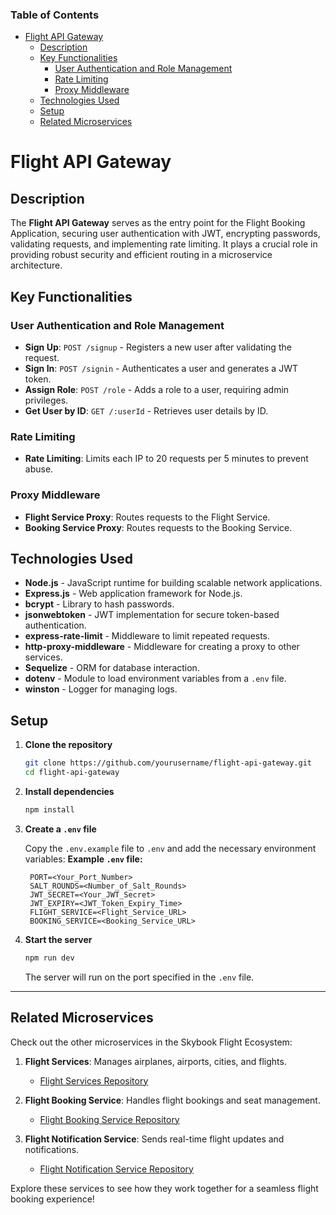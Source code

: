 ### Table of Contents

- [Flight API Gateway](#flight-api-gateway)
  - [Description](#description)
  - [Key Functionalities](#key-functionalities)
    - [User Authentication and Role Management](#user-authentication-and-role-management)
    - [Rate Limiting](#rate-limiting)
    - [Proxy Middleware](#proxy-middleware)
  - [Technologies Used](#technologies-used)
  - [Setup](#setup)
  - [Related Microservices](#related-microservices)

# Flight API Gateway

## Description

The **Flight API Gateway** serves as the entry point for the Flight Booking Application, securing user authentication with JWT, encrypting passwords, validating requests, and implementing rate limiting. It plays a crucial role in providing robust security and efficient routing in a microservice architecture.

## Key Functionalities

### User Authentication and Role Management
- **Sign Up**: `POST /signup` - Registers a new user after validating the request.
- **Sign In**: `POST /signin` - Authenticates a user and generates a JWT token.
- **Assign Role**: `POST /role` - Adds a role to a user, requiring admin privileges.
- **Get User by ID**: `GET /:userId` - Retrieves user details by ID.

### Rate Limiting
- **Rate Limiting**: Limits each IP to 20 requests per 5 minutes to prevent abuse.

### Proxy Middleware
- **Flight Service Proxy**: Routes requests to the Flight Service.
- **Booking Service Proxy**: Routes requests to the Booking Service.

## Technologies Used

- **Node.js** - JavaScript runtime for building scalable network applications.
- **Express.js** - Web application framework for Node.js.
- **bcrypt** - Library to hash passwords.
- **jsonwebtoken** - JWT implementation for secure token-based authentication.
- **express-rate-limit** - Middleware to limit repeated requests.
- **http-proxy-middleware** - Middleware for creating a proxy to other services.
- **Sequelize** - ORM for database interaction.
- **dotenv** - Module to load environment variables from a `.env` file.
- **winston** - Logger for managing logs.

## Setup

1. **Clone the repository**

   ```bash
   git clone https://github.com/yourusername/flight-api-gateway.git
   cd flight-api-gateway
   ```

2. **Install dependencies**

   ```bash
   npm install
   ```

3. **Create a `.env` file**

   Copy the `.env.example` file to `.env` and add the necessary environment variables:
   **Example `.env` file:**

   ```env
    PORT=<Your_Port_Number>
    SALT_ROUNDS=<Number_of_Salt_Rounds>
    JWT_SECRET=<Your_JWT_Secret>
    JWT_EXPIRY=<JWT_Token_Expiry_Time>
    FLIGHT_SERVICE=<Flight_Service_URL>
    BOOKING_SERVICE=<Booking_Service_URL>
   ```

4. **Start the server**

   ```bash
   npm run dev
   ```

   The server will run on the port specified in the `.env` file.

---

## Related Microservices

Check out the other microservices in the Skybook Flight Ecosystem:

1. **Flight Services**: Manages airplanes, airports, cities, and flights.
   - [Flight Services Repository](https://github.com/ShubhamYv/flight-service)

2. **Flight Booking Service**: Handles flight bookings and seat management.
   - [Flight Booking Service Repository](https://github.com/ShubhamYv/flight-booking-service)

3. **Flight Notification Service**: Sends real-time flight updates and notifications.
   - [Flight Notification Service Repository](https://github.com/ShubhamYv/flight-notification-service)

Explore these services to see how they work together for a seamless flight booking experience!
